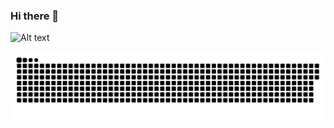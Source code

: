 ### Hi there 👋

<!--
**Offliners/Offliners** is a ✨ _special_ ✨ repository because its `README.md` (this file) appears on your GitHub profile.

Here are some ideas to get you started:

- 🔭 I’m currently working on ...
- 🌱 I’m currently learning ...
- 👯 I’m looking to collaborate on ...
- 🤔 I’m looking for help with ...
- 💬 Ask me about ...
- 📫 How to reach me: ...
- 😄 Pronouns: ...
- ⚡ Fun fact: ...
-->

![Alt text](https://spotify-recently-played-readme.vercel.app/api?user=31uty524335ljnrrlnyjnf34z55i)

![GitHub Snake Light](https://github.com/Offliners/Offliners/blob/output/github-contribution-grid-snake.svg)


<!--START_SECTION:waka-->
<!--END_SECTION:waka-->
